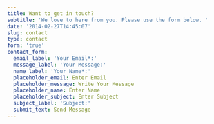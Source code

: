 ```yaml
---
title: Want to get in touch?
subtitle: 'We love to here from you. Please use the form below. '
date: '2014-02-27T14:45:07'
slug: contact
type: contact
form: 'true'
contact_form:
  email_label: 'Your Email*:'
  message_label: 'Your Message:'
  name_label: 'Your Name*:'
  placeholder_email: Enter Email
  placeholder_message: Write Your Message
  placeholder_name: Enter Name
  placeholder_subject: Enter Subject
  subject_label: 'Subject:'
  submit_text: Send Message
---
```


